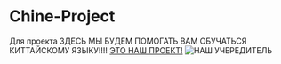 # Chine-Project
Для проекта
ЗДЕСЬ МЫ БУДЕМ ПОМОГАТЬ ВАМ ОБУЧАТЬСЯ КИТТАЙСКОМУ ЯЗЫКУ!!!!
[ЭТО НАШ ПРОЕКТ!](https://flip-chart.ru/app/board?spaceId=01JQ1T0B3XRS60EKMJDFWHFCV0&teamId=01JQ1T0B4CJCRTKJJ9RYR0JG2S&flipId=01JQ1T0QEKQCRK8HN27V8ZPRE7)
![НАШ УЧЕРЕДИТЕЛЬ](https://www.ranepa.ru/upload/iblock/ae5/03uf1qqqqsk8305g3aifjg6b2jr7nlq1.jpg)
